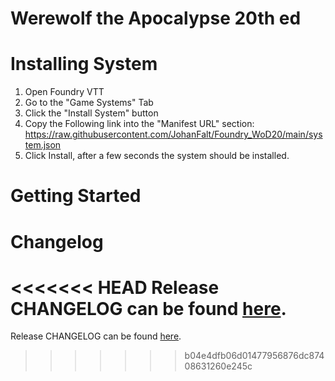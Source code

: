 # Werewolf the Apocalypse 20th ed

# Installing System
1. Open Foundry VTT
2. Go to the "Game Systems" Tab
3. Click the "Install System" button
4. Copy the Following link into the "Manifest URL" section: https://raw.githubusercontent.com/JohanFalt/Foundry_WoD20/main/system.json
5. Click Install, after a few seconds the system should be installed.

# Getting Started

# Changelog
<<<<<<< HEAD
Release CHANGELOG can be found [here](https://github.com/JohanFalt/Foundry_WoD20/wiki/Changelog).
=======
Release CHANGELOG can be found [here](https://github.com/JohanFalt/Foundry_WoD20/wiki/Changelog).
>>>>>>> b04e4dfb06d01477956876dc87408631260e245c
